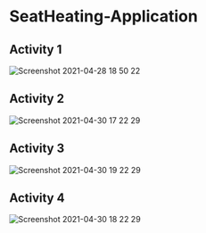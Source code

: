 # SeatHeating-Application
## Activity 1
![Screenshot 2021-04-28 18 50 22](https://user-images.githubusercontent.com/80336145/116646344-6b477b00-a995-11eb-93d9-840f5aca6be9.png)

## Activity 2
![Screenshot 2021-04-30 17 22 29](https://user-images.githubusercontent.com/80336145/116777141-716b5380-aa8a-11eb-8378-fd076881be22.png)

## Activity 3
![Screenshot 2021-04-30 19 22 29](https://user-images.githubusercontent.com/80336145/116777176-b5f6ef00-aa8a-11eb-9739-dab7bdeed9df.png)

## Activity 4
![Screenshot 2021-04-30 18 22 29](https://user-images.githubusercontent.com/80336145/116777169-abd4f080-aa8a-11eb-852b-c7d9558e8d72.png)
